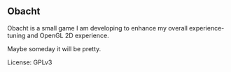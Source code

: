 Obacht
------

Obacht is a small game I am developing to enhance my overall experience-tuning and OpenGL 2D experience.

Maybe someday it will be pretty.

License: GPLv3